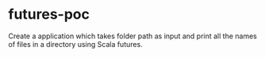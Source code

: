 # futures-poc

Create a application which takes folder path as input and print all the names of files in a
directory using Scala futures.
